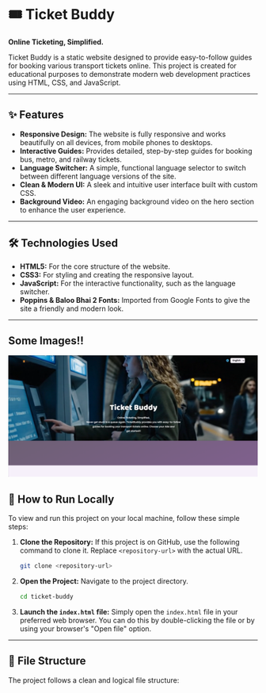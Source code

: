 # 🎟️ Ticket Buddy

**Online Ticketing, Simplified.**

Ticket Buddy is a static website designed to provide easy-to-follow guides for booking various transport tickets online. This project is created for educational purposes to demonstrate modern web development practices using HTML, CSS, and JavaScript.

---

## ✨ Features

- **Responsive Design:** The website is fully responsive and works beautifully on all devices, from mobile phones to desktops.
- **Interactive Guides:** Provides detailed, step-by-step guides for booking bus, metro, and railway tickets.
- **Language Switcher:** A simple, functional language selector to switch between different language versions of the site.
- **Clean & Modern UI:** A sleek and intuitive user interface built with custom CSS.
- **Background Video:** An engaging background video on the hero section to enhance the user experience.

---

## 🛠️ Technologies Used

- **HTML5:** For the core structure of the website.
- **CSS3:** For styling and creating the responsive layout.
- **JavaScript:** For the interactive functionality, such as the language switcher.
- **Poppins & Baloo Bhai 2 Fonts:** Imported from Google Fonts to give the site a friendly and modern look.

---

## Some Images!!

![Alt text](img/11.png)
## 🚀 How to Run Locally

To view and run this project on your local machine, follow these simple steps:

1.  **Clone the Repository:**
    If this project is on GitHub, use the following command to clone it. Replace `<repository-url>` with the actual URL.
    ```bash
    git clone <repository-url>
    ```

2.  **Open the Project:**
    Navigate to the project directory.
    ```bash
    cd ticket-buddy
    ```

3.  **Launch the `index.html` file:**
    Simply open the `index.html` file in your preferred web browser. You can do this by double-clicking the file or by using your browser's "Open file" option.

---

## 📄 File Structure

The project follows a clean and logical file structure:
